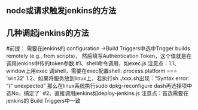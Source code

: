 ## node或请求触发jenkins的方法

## 几种调起jenkins的方法

#前提：
需要在jenkins的 configuration ->Build Triggers中选中Trigger builds remotely (e.g., from scripts)，
然后填写Authentication Token，这个值就是在调用jenkins中传的token参数
#1、shell命令调用，如exec.js	注意点：1.1、window上用exec 调shell，需要在exec配置shell: process.platform === 'win32'	1.2、如果将服务放到linux上，若执行sh ./xxx.sh出现：“Syntax error: “(” unexpected” 那么在linux系统执行sudo dpkg-reconfigure dash再选择项中选No，搞定了`	#2、直接调用jenkins如deploy-jenkins.js	注意点：首选需要在jenkins的 Build Triggers中一致
